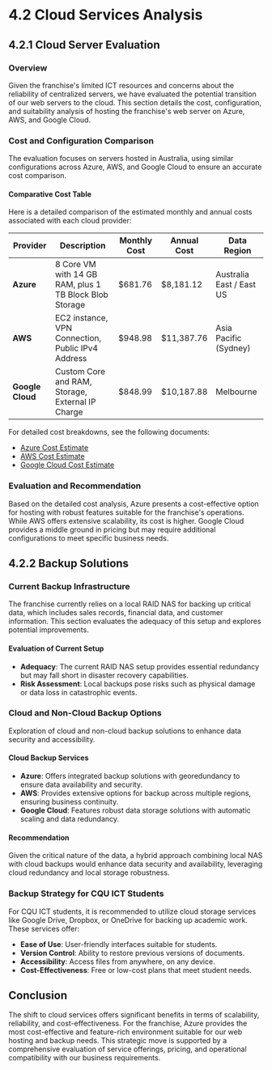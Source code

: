 # 4.2 Cloud Services Analysis

## 4.2.1 Cloud Server Evaluation

### Overview
Given the franchise's limited ICT resources and concerns about the reliability of centralized servers, we have evaluated the potential transition of our web servers to the cloud. This section details the cost, configuration, and suitability analysis of hosting the franchise's web server on Azure, AWS, and Google Cloud.

### Cost and Configuration Comparison

The evaluation focuses on servers hosted in Australia, using similar configurations across Azure, AWS, and Google Cloud to ensure an accurate cost comparison.

#### Comparative Cost Table
Here is a detailed comparison of the estimated monthly and annual costs associated with each cloud provider:

| Provider     | Description | Monthly Cost | Annual Cost  |  Data Region     |
|--------------|-------------|--------------|--------------|-----------------|
| **Azure**    | 8 Core VM with 14 GB RAM, plus 1 TB Block Blob Storage | $681.76 | $8,181.12  | Australia East / East US |
| **AWS**      | EC2 instance, VPN Connection, Public IPv4 Address | $948.98 | $11,387.76  | Asia Pacific (Sydney) |
| **Google Cloud** | Custom Core and RAM, Storage, External IP Charge | $848.99 | $10,187.88  | Melbourne            |

For detailed cost breakdowns, see the following documents:
- [Azure Cost Estimate](./azure.xlsx)
- [AWS Cost Estimate](./AWS.csv)
- [Google Cloud Cost Estimate](./gcp.csv)


### Evaluation and Recommendation
Based on the detailed cost analysis, Azure presents a cost-effective option for hosting with robust features suitable for the franchise's operations. While AWS offers extensive scalability, its cost is higher. Google Cloud provides a middle ground in pricing but may require additional configurations to meet specific business needs.

## 4.2.2 Backup Solutions

### Current Backup Infrastructure
The franchise currently relies on a local RAID NAS for backing up critical data, which includes sales records, financial data, and customer information. This section evaluates the adequacy of this setup and explores potential improvements.

#### Evaluation of Current Setup
- **Adequacy**: The current RAID NAS setup provides essential redundancy but may fall short in disaster recovery capabilities.
- **Risk Assessment**: Local backups pose risks such as physical damage or data loss in catastrophic events.

### Cloud and Non-Cloud Backup Options
Exploration of cloud and non-cloud backup solutions to enhance data security and accessibility.

#### Cloud Backup Services
- **Azure**: Offers integrated backup solutions with georedundancy to ensure data availability and security.
- **AWS**: Provides extensive options for backup across multiple regions, ensuring business continuity.
- **Google Cloud**: Features robust data storage solutions with automatic scaling and data redundancy.

#### Recommendation
Given the critical nature of the data, a hybrid approach combining local NAS with cloud backups would enhance data security and availability, leveraging cloud redundancy and local storage robustness.

### Backup Strategy for CQU ICT Students
For CQU ICT students, it is recommended to utilize cloud storage services like Google Drive, Dropbox, or OneDrive for backing up academic work. These services offer:

- **Ease of Use**: User-friendly interfaces suitable for students.
- **Version Control**: Ability to restore previous versions of documents.
- **Accessibility**: Access files from anywhere, on any device.
- **Cost-Effectiveness**: Free or low-cost plans that meet student needs.

## Conclusion
The shift to cloud services offers significant benefits in terms of scalability, reliability, and cost-effectiveness. For the franchise, Azure provides the most cost-effective and feature-rich environment suitable for our web hosting and backup needs. This strategic move is supported by a comprehensive evaluation of service offerings, pricing, and operational compatibility with our business requirements.
